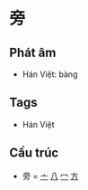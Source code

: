 # 旁

## Phát âm
* Hán Việt: bàng

## Tags
* Hán Việt

## Cấu trúc
* 旁 = [亠](亠.md) [八](八.md) [冖](冖.md) [方](方.md)

<script>window.HANZI_FIELD='旁';</script>